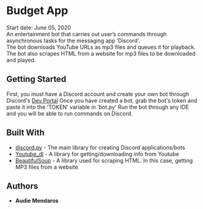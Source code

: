 # Budget App
Start date: June 05, 2020  
An entertainment bot that carries out user’s commands through asynchronous tasks for the messaging app ‘Discord’.  
The bot downloads YouTube URLs as mp3 files and queues it for playback.  
The bot also scrapes HTML from a website for mp3 files to be downloaded and played.

## Getting Started

First, you must have a Discord account and create your own bot through Discord's [Dev Portal](https://discord.com/developers/applications)
Once you have created a bot, grab the bot's token and paste it into the 'TOKEN' variable in 'bot.py'
Run the bot through any IDE and you will be able to run commands on Discord.

## Built With

* [discord.py](https://discordpy.readthedocs.io/en/latest/) - The main library for creating Discord applications/bots
* [Youtube_dl](https://ytdl-org.github.io/youtube-dl/index.html) - A library for getting/downloading info from Youtube
* [BeautifulSoup](https://www.crummy.com/software/BeautifulSoup/) - A library used for scraping HTML. In this case, getting MP3 files from a website

## Authors
* **Audie Mendaros**

